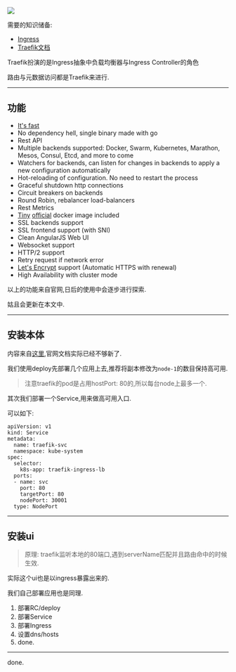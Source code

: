 ![](https://o4dyfn0ef.qnssl.com/image/2016-12-19-architecture.png?imageView2/2/h/400) 

需要的知识储备: 

- [Ingress](http://kubernetes.io/docs/user-guide/ingress/)
- [Traefik文档](https://docs.traefik.io/user-guide/kubernetes/)

Traefik扮演的是Ingress抽象中负载均衡器与Ingress Controller的角色 

路由与元数据访问都是Traefik来进行. 

- - - - - 

## 功能 

- [It's fast](http://docs.traefik.io/benchmarks)
- No dependency hell, single binary made with go
- Rest API
- Multiple backends supported: Docker, Swarm, Kubernetes, Marathon, Mesos, Consul, Etcd, and more to come
- Watchers for backends, can listen for changes in backends to apply a new configuration automatically
- Hot-reloading of configuration. No need to restart the process
- Graceful shutdown http connections
- Circuit breakers on backends
- Round Robin, rebalancer load-balancers
- Rest Metrics
- [Tiny](https://microbadger.com/images/traefik) [official](https://hub.docker.com/r/_/traefik/) docker image included
- SSL backends support
- SSL frontend support (with SNI)
- Clean AngularJS Web UI
- Websocket support
- HTTP/2 support
- Retry request if network error
- [Let's Encrypt](https://letsencrypt.org) support (Automatic HTTPS with renewal)
- High Availability with cluster mode

以上的功能来自官网,日后的使用中会逐步进行探索. 

姑且会更新在本文中. 

- - - - --- 

## 安装本体 

内容来自[这里](https://github.com/containous/traefik/tree/master/examples/k8s),官网文档实际已经不够新了. 

我们使用deploy先部署几个应用上去,推荐将副本修改为`node-1`的数目保持高可用. 

> 注意traefik的pod是占用hostPort: 80的,所以每台node上最多一个. 

其次我们部署一个Service,用来做高可用入口. 

可以如下: 

```
apiVersion: v1
kind: Service
metadata:
  name: traefik-svc
  namespace: kube-system
spec:
  selector:
    k8s-app: traefik-ingress-lb
  ports:
  - name: svc
    port: 80
    targetPort: 80
    nodePort: 30001
  type: NodePort
``` 

- - - - --- 

## 安装ui 

> 原理: traefik监听本地的80端口,遇到serverName匹配并且路由命中的时候生效. 

实际这个ui也是以ingress暴露出来的. 

我们自己部署应用也是同理. 

1. 部署RC/deploy
2. 部署Service
3. 部署Ingress
4. 设置dns/hosts
5. done. 

- - - - -- 

done. 

